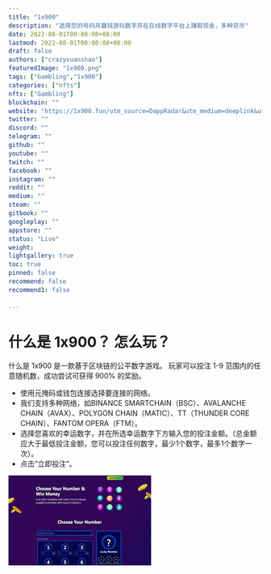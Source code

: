 ```yaml
---
title: "1x900"
description: "选择您的号码并赢钱游玩数字并在在线数字平台上赚取现金，多种货币"
date: 2022-08-01T00:00:00+08:00
lastmod: 2022-08-01T00:00:00+08:00
draft: false
authors: ["crazyxuanshao"]
featuredImage: "1x900.png"
tags: ["Gambling","1x900"]
categories: ["nfts"]
nfts: ["Gambling"]
blockchain: ""
website: "https://1x900.fun/utm_source=DappRadar&utm_medium=deeplink&utm_campaign=visit-website"
twitter: ""
discord: ""
telegram: ""
github: ""
youtube: ""
twitch: ""
facebook: ""
instagram: ""
reddit: ""
medium: ""
steam: ""
gitbook: ""
googleplay: ""
appstore: ""
status: "Live"
weight: 
lightgallery: true
toc: true
pinned: false
recommend: false
recommend1: false

---
```


# 什么是 1x900？ 怎么玩？



<p>什么是 1x900 是一款基于区块链的公平数字游戏。 玩家可以投注 1-9 范围内的任意随机数，成功尝试可获得 900% 的奖励。</p>
<ul>
   <li>使用元掩码或钱包连接选择要连接的网络。</li>
   <li>我们支持多种网络，如BINANCE SMARTCHAIN（BSC）、AVALANCHE CHAIN（AVAX）、POLYGON CHAIN（MATIC）、TT（THUNDER CORE CHAIN）、FANTOM OPERA（FTM）。</li>
   <li>选择您喜欢的幸运数字，并在所选幸运数字下方输入您的投注金额。（总金额应大于最低投注金额，您可以投注任何数字，最少1个数字，最多1个数字一次）。</li>
   <li>点击“立即投注”。</li>
</ul>





![uuu](uuu.png)